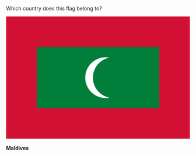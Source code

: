 Which country does this flag belong to?

![Flag of Maldives](images/Flag_of_Maldives.svg)
<!--question-->
**Maldives**